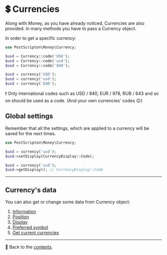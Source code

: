 # 💲 Currencies

Along with Money, as you have already noticed, Currencies are also provided. In many methods you have to pass a Currency object.

In order to get a specific currency:

```php
use PostScripton\Money\Currency;

$usd = Currency::code('USD');
$usd = Currency::code('usd');
$usd = Currency::code('840');

$usd = currency('USD');
$usd = currency('usd');
$usd = currency('840');
```

❗ Only international codes such as USD / 840, EUR / 978, RUB / 643 and so on should be used as a code.
(And your own currencies' codes 😉)

## Global settings

Remember that all the settings, which are applied to a currency will be saved for the next times.

```php
use PostScripton\Money\Currency;

$usd = currency('usd');
$usd->setDisplay(CurrencyDisplay::Code);

$usd = currency('usd');
$usd->getDisplay(); // CurrencyDisplay::Code
```

---

## Currency's data

You can also get or change some data from Currency object:

1. [Information](/docs/03_currencies/information.md)
2. [Position](/docs/03_currencies/position.md)
3. [Display](/docs/03_currencies/display.md)
4. [Preferred symbol](/docs/03_currencies/preferred_symbol.md)
5. [Get current currencies](/docs/03_currencies/get_currencies.md)

---

📌 Back to the [contents](/README.md#table-of-contents).
